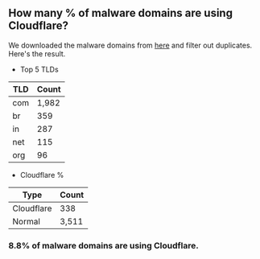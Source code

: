 ## How many % of malware domains are using Cloudflare?


We downloaded the malware domains from [here](https://urlhaus.abuse.ch) and filter out duplicates.
Here's the result.


[//]: # (start replacement)


- Top 5 TLDs

| TLD | Count |
| --- | --- |
| com | 1,982 |
| br | 359 |
| in | 287 |
| net | 115 |
| org | 96 |


- Cloudflare %

| Type | Count |
| --- | --- |
| Cloudflare | 338 |
| Normal | 3,511 |


### 8.8% of malware domains are using Cloudflare.
